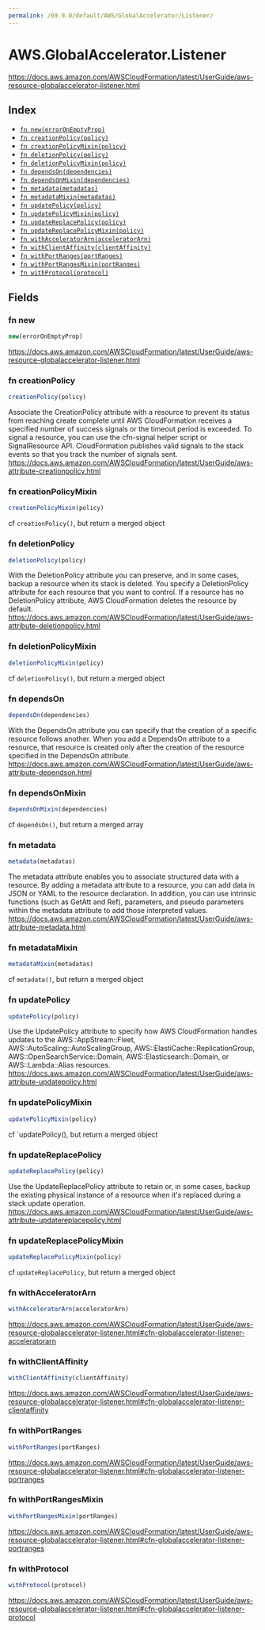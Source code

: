```yaml
---
permalink: /69.0.0/default/AWS/GlobalAccelerator/Listener/
---
```


# AWS.GlobalAccelerator.Listener

https://docs.aws.amazon.com/AWSCloudFormation/latest/UserGuide/aws-resource-globalaccelerator-listener.html

## Index

* [`fn new(errorOnEmptyProp)`](#fn-new)
* [`fn creationPolicy(policy)`](#fn-creationpolicy)
* [`fn creationPolicyMixin(policy)`](#fn-creationpolicymixin)
* [`fn deletionPolicy(policy)`](#fn-deletionpolicy)
* [`fn deletionPolicyMixin(policy)`](#fn-deletionpolicymixin)
* [`fn dependsOn(dependencies)`](#fn-dependson)
* [`fn dependsOnMixin(dependencies)`](#fn-dependsonmixin)
* [`fn metadata(metadatas)`](#fn-metadata)
* [`fn metadataMixin(metadatas)`](#fn-metadatamixin)
* [`fn updatePolicy(policy)`](#fn-updatepolicy)
* [`fn updatePolicyMixin(policy)`](#fn-updatepolicymixin)
* [`fn updateReplacePolicy(policy)`](#fn-updatereplacepolicy)
* [`fn updateReplacePolicyMixin(policy)`](#fn-updatereplacepolicymixin)
* [`fn withAcceleratorArn(acceleratorArn)`](#fn-withacceleratorarn)
* [`fn withClientAffinity(clientAffinity)`](#fn-withclientaffinity)
* [`fn withPortRanges(portRanges)`](#fn-withportranges)
* [`fn withPortRangesMixin(portRanges)`](#fn-withportrangesmixin)
* [`fn withProtocol(protocol)`](#fn-withprotocol)

## Fields

### fn new

```ts
new(errorOnEmptyProp)
```

https://docs.aws.amazon.com/AWSCloudFormation/latest/UserGuide/aws-resource-globalaccelerator-listener.html

### fn creationPolicy

```ts
creationPolicy(policy)
```

Associate the CreationPolicy attribute with a resource to prevent its status from reaching create complete until AWS CloudFormation receives a specified number of success signals or the timeout period is exceeded. To signal a resource, you can use the cfn-signal helper script or SignalResource API. CloudFormation publishes valid signals to the stack events so that you track the number of signals sent. 
https://docs.aws.amazon.com/AWSCloudFormation/latest/UserGuide/aws-attribute-creationpolicy.html

### fn creationPolicyMixin

```ts
creationPolicyMixin(policy)
```

cf `creationPolicy()`, but return a merged object

### fn deletionPolicy

```ts
deletionPolicy(policy)
```

With the DeletionPolicy attribute you can preserve, and in some cases, backup a resource when its stack is deleted. You specify a DeletionPolicy attribute for each resource that you want to control. If a resource has no DeletionPolicy attribute, AWS CloudFormation deletes the resource by default. 
https://docs.aws.amazon.com/AWSCloudFormation/latest/UserGuide/aws-attribute-deletionpolicy.html

### fn deletionPolicyMixin

```ts
deletionPolicyMixin(policy)
```

cf `deletionPolicy()`, but return a merged object

### fn dependsOn

```ts
dependsOn(dependencies)
```

With the DependsOn attribute you can specify that the creation of a specific resource follows another. When you add a DependsOn attribute to a resource, that resource is created only after the creation of the resource specified in the DependsOn attribute. 
https://docs.aws.amazon.com/AWSCloudFormation/latest/UserGuide/aws-attribute-dependson.html

### fn dependsOnMixin

```ts
dependsOnMixin(dependencies)
```

cf `dependsOn()`, but return a merged array

### fn metadata

```ts
metadata(metadatas)
```

The metadata attribute enables you to associate structured data with a resource. By adding a metadata attribute to a resource, you can add data in JSON or YAML to the resource declaration. In addition, you can use intrinsic functions (such as GetAtt and Ref), parameters, and pseudo parameters within the metadata attribute to add those interpreted values. 
https://docs.aws.amazon.com/AWSCloudFormation/latest/UserGuide/aws-attribute-metadata.html

### fn metadataMixin

```ts
metadataMixin(metadatas)
```

cf `metadata()`, but return a merged object

### fn updatePolicy

```ts
updatePolicy(policy)
```

Use the UpdatePolicy attribute to specify how AWS CloudFormation handles updates to the AWS::AppStream::Fleet, AWS::AutoScaling::AutoScalingGroup, AWS::ElastiCache::ReplicationGroup, AWS::OpenSearchService::Domain, AWS::Elasticsearch::Domain, or AWS::Lambda::Alias resources. 
https://docs.aws.amazon.com/AWSCloudFormation/latest/UserGuide/aws-attribute-updatepolicy.html

### fn updatePolicyMixin

```ts
updatePolicyMixin(policy)
```

cf `updatePolicy(), but return a merged object

### fn updateReplacePolicy

```ts
updateReplacePolicy(policy)
```

Use the UpdateReplacePolicy attribute to retain or, in some cases, backup the existing physical instance of a resource when it's replaced during a stack update operation. 
https://docs.aws.amazon.com/AWSCloudFormation/latest/UserGuide/aws-attribute-updatereplacepolicy.html

### fn updateReplacePolicyMixin

```ts
updateReplacePolicyMixin(policy)
```

cf `updateReplacePolicy`, but return a merged object

### fn withAcceleratorArn

```ts
withAcceleratorArn(acceleratorArn)
```

https://docs.aws.amazon.com/AWSCloudFormation/latest/UserGuide/aws-resource-globalaccelerator-listener.html#cfn-globalaccelerator-listener-acceleratorarn

### fn withClientAffinity

```ts
withClientAffinity(clientAffinity)
```

https://docs.aws.amazon.com/AWSCloudFormation/latest/UserGuide/aws-resource-globalaccelerator-listener.html#cfn-globalaccelerator-listener-clientaffinity

### fn withPortRanges

```ts
withPortRanges(portRanges)
```

https://docs.aws.amazon.com/AWSCloudFormation/latest/UserGuide/aws-resource-globalaccelerator-listener.html#cfn-globalaccelerator-listener-portranges

### fn withPortRangesMixin

```ts
withPortRangesMixin(portRanges)
```

https://docs.aws.amazon.com/AWSCloudFormation/latest/UserGuide/aws-resource-globalaccelerator-listener.html#cfn-globalaccelerator-listener-portranges

### fn withProtocol

```ts
withProtocol(protocol)
```

https://docs.aws.amazon.com/AWSCloudFormation/latest/UserGuide/aws-resource-globalaccelerator-listener.html#cfn-globalaccelerator-listener-protocol